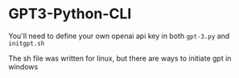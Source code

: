 # GPT3-Python-CLI

  You'll need to define your own openai api key in both `gpt-3.py` and `initgpt.sh`

The sh file was written for linux, but there are ways to initiate gpt in windows
